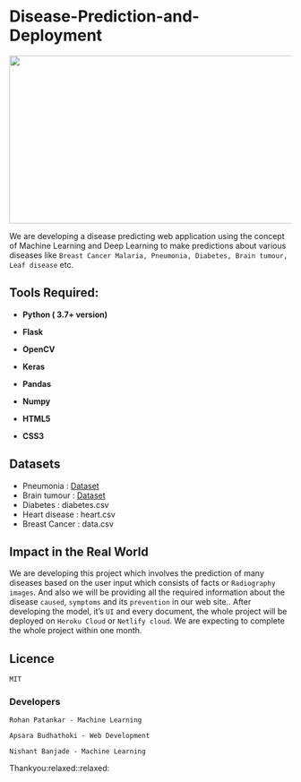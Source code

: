 # Disease-Prediction-and-Deployment

<img src=https://www2.lehigh.edu/sites/www2/files/media/chuah17conference.jpg width="1100" height="300" />

We are developing a disease predicting web application using the concept of Machine Learning and Deep Learning to make predictions about various diseases like ```Breast Cancer Malaria, Pneumonia, Diabetes, Brain tumour, Leaf disease``` etc.





## Tools Required: 
<ul>
<li><p><b>Python ( 3.7+ version)</b></p></li>
<li><p><b>Flask</b></p></li>
<li><p><b>OpenCV</b></p></li>
 <li><p><b>Keras</b></p></li>
<li><p><b>Pandas</b></p></li>
<li><p><b>Numpy</b></p></li>
<li><p><b>HTML5</b></p></li>
<li><p><b>CSS3</b></p></li>
</ul>

## Datasets
 - Pneumonia : [Dataset](https://www.kaggle.com/paultimothymooney/chest-xray-pneumonia)
 - Brain tumour : [Dataset](https://www.kaggle.com/ahmedhamada0/brain-tumor-detection)
 - Diabetes : diabetes.csv
 - Heart disease : heart.csv
 - Breast Cancer : data.csv


## Impact in the Real World

We are developing this project which involves the prediction of many diseases based on the user input which consists of facts or ```Radiography images```.  And also we will be providing all the required information about the disease ```caused```, ```symptoms``` and its ```prevention``` in our web site.. After developing the model, it’s ```UI``` and every document, the whole project will be deployed on ```Heroku Cloud```  or ```Netlify cloud```. We are expecting to complete the whole project within one month.


## Licence
``` 
MIT
```
### Developers
```Rohan Patankar - Machine Learning```

```Apsara Budhathoki - Web Development```

```Nishant Banjade - Machine Learning```
  
<p>Thankyou:relaxed::relaxed:</p>
